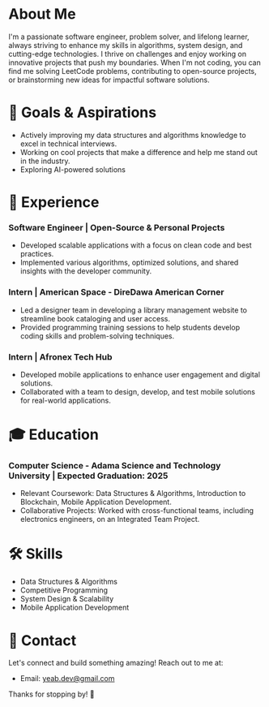 # About Me

I'm a passionate software engineer, problem solver, and lifelong learner, always striving to enhance my skills in algorithms, system design, and cutting-edge technologies. I thrive on challenges and enjoy working on innovative projects that push my boundaries. When I'm not coding, you can find me solving LeetCode problems, contributing to open-source projects, or brainstorming new ideas for impactful software solutions.

# 🌟 Goals & Aspirations

- Actively improving my data structures and algorithms knowledge to excel in technical interviews.
- Working on cool projects that make a difference and help me stand out in the industry.
- Exploring AI-powered solutions

# 💼 Experience

### Software Engineer | Open-Source & Personal Projects

- Developed scalable applications with a focus on clean code and best practices.
- Implemented various algorithms, optimized solutions, and shared insights with the developer community.

### Intern | American Space - DireDawa American Corner

- Led a designer team in developing a library management website to streamline book cataloging and user access.
- Provided programming training sessions to help students develop coding skills and problem-solving techniques.

### Intern | Afronex Tech Hub

- Developed mobile applications to enhance user engagement and digital solutions.
- Collaborated with a team to design, develop, and test mobile solutions for real-world applications.

# 🎓 Education

### Computer Science - Adama Science and Technology University | Expected Graduation: 2025

- Relevant Coursework: Data Structures & Algorithms, Introduction to Blockchain, Mobile Application Development.
- Collaborative Projects: Worked with cross-functional teams, including electronics engineers, on an Integrated Team Project.

# 🛠️ Skills

- Data Structures & Algorithms
- Competitive Programming
- System Design & Scalability
- Mobile Application Development

# 💌 Contact

Let's connect and build something amazing! Reach out to me at:

- Email: [yeab.dev@gmail.com](mailto\:yeab.dev@gmail.com)

Thanks for stopping by! 🌟

